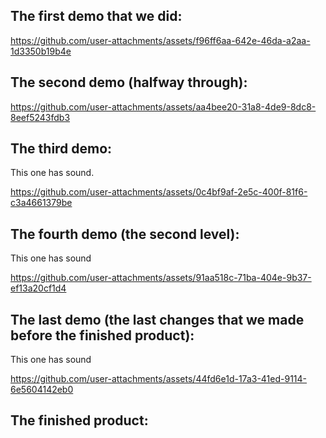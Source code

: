 ## The first demo that we did:

https://github.com/user-attachments/assets/f96ff6aa-642e-46da-a2aa-1d3350b19b4e


## The second demo (halfway through):

https://github.com/user-attachments/assets/aa4bee20-31a8-4de9-8dc8-8eef5243fdb3


## The third demo:
This one has sound.

https://github.com/user-attachments/assets/0c4bf9af-2e5c-400f-81f6-c3a4661379be


## The fourth demo (the second level):
This one has sound

https://github.com/user-attachments/assets/91aa518c-71ba-404e-9b37-ef13a20cf1d4


## The last demo (the last changes that we made before the finished product):
This one has sound

https://github.com/user-attachments/assets/44fd6e1d-17a3-41ed-9114-6e5604142eb0


## The finished product:




